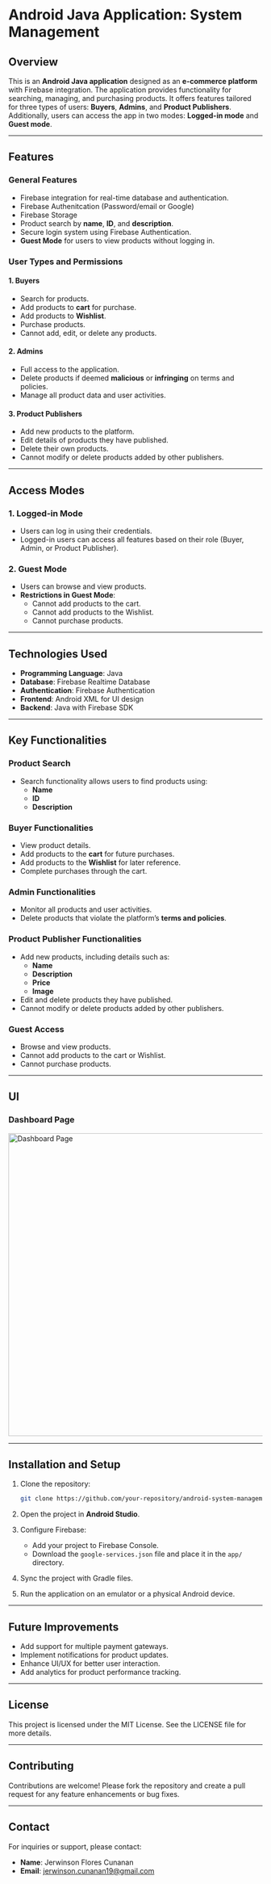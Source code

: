 # Android Java Application: System Management

## Overview
This is an **Android Java application** designed as an **e-commerce platform** with Firebase integration. The application provides functionality for searching, managing, and purchasing products. It offers features tailored for three types of users: **Buyers**, **Admins**, and **Product Publishers**. Additionally, users can access the app in two modes: **Logged-in mode** and **Guest mode**.

---

## Features

### General Features
- Firebase integration for real-time database and authentication.
- Firebase Authenitcation (Password/email or Google)
- Firebase Storage
- Product search by **name**, **ID**, and **description**.
- Secure login system using Firebase Authentication.
- **Guest Mode** for users to view products without logging in.

### User Types and Permissions

#### 1. **Buyers**
- Search for products.
- Add products to **cart** for purchase.
- Add products to **Wishlist**.
- Purchase products.
- Cannot add, edit, or delete any products.

#### 2. **Admins**
- Full access to the application.
- Delete products if deemed **malicious** or **infringing** on terms and policies.
- Manage all product data and user activities.

#### 3. **Product Publishers**
- Add new products to the platform.
- Edit details of products they have published.
- Delete their own products.
- Cannot modify or delete products added by other publishers.

---

## Access Modes

### 1. **Logged-in Mode**
- Users can log in using their credentials.
- Logged-in users can access all features based on their role (Buyer, Admin, or Product Publisher).

### 2. **Guest Mode**
- Users can browse and view products.
- **Restrictions in Guest Mode**:
  - Cannot add products to the cart.
  - Cannot add products to the Wishlist.
  - Cannot purchase products.

---

## Technologies Used
- **Programming Language**: Java
- **Database**: Firebase Realtime Database
- **Authentication**: Firebase Authentication
- **Frontend**: Android XML for UI design
- **Backend**: Java with Firebase SDK

---

## Key Functionalities

### Product Search
- Search functionality allows users to find products using:
  - **Name**
  - **ID**
  - **Description**

### Buyer Functionalities
- View product details.
- Add products to the **cart** for future purchases.
- Add products to the **Wishlist** for later reference.
- Complete purchases through the cart.

### Admin Functionalities
- Monitor all products and user activities.
- Delete products that violate the platform’s **terms and policies**.

### Product Publisher Functionalities
- Add new products, including details such as:
  - **Name**
  - **Description**
  - **Price**
  - **Image**
- Edit and delete products they have published.
- Cannot modify or delete products added by other publishers.

### Guest Access
- Browse and view products.
- Cannot add products to the cart or Wishlist.
- Cannot purchase products.

---

## UI 

### Dashboard Page
<img src="./UI%20Images/Dashboard.png" alt="Dashboard Page" width="600"/>

---

## Installation and Setup

1. Clone the repository:
   ```bash
   git clone https://github.com/your-repository/android-system-management.git
   ```

2. Open the project in **Android Studio**.

3. Configure Firebase:
   - Add your project to Firebase Console.
   - Download the `google-services.json` file and place it in the `app/` directory.

4. Sync the project with Gradle files.

5. Run the application on an emulator or a physical Android device.

---

## Future Improvements
- Add support for multiple payment gateways.
- Implement notifications for product updates.
- Enhance UI/UX for better user interaction.
- Add analytics for product performance tracking.

---

## License
This project is licensed under the MIT License. See the LICENSE file for more details.

---

## Contributing
Contributions are welcome! Please fork the repository and create a pull request for any feature enhancements or bug fixes.

---

## Contact
For inquiries or support, please contact:
- **Name**: Jerwinson Flores Cunanan
- **Email**: jerwinson.cunanan19@gmail.com

